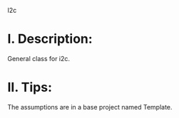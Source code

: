 I2c

# I. Description:
General class for i2c.

# II. Tips:
The assumptions are in a base project named Template.
